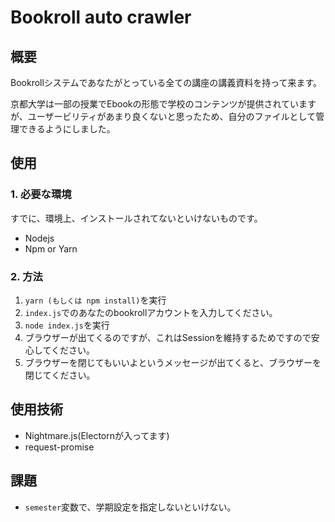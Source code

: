 # Bookroll auto crawler

## 概要

Bookrollシステムであなたがとっている全ての講座の講義資料を持って来ます。

京都大学は一部の授業でEbookの形態で学校のコンテンツが提供されていますが、ユーザービリティがあまり良くないと思ったため、自分のファイルとして管理できるようにしました。

## 使用

### 1. 必要な環境

すでに、環境上、インストールされてないといけないものです。

- Nodejs
- Npm or Yarn

### 2. 方法

1. `yarn (もしくは npm install)`を実行
2. `index.js`でのあなたのbookrollアカウントを入力してください。
3. `node index.js`を実行
4. ブラウザーが出てくるのですが、これはSessionを維持するためですので安心してください。
5. ブラウザーを閉じてもいいよというメッセージが出てくると、ブラウザーを閉じてください。

## 使用技術

- Nightmare.js(Electornが入ってます)
- request-promise

## 課題

- `semester`変数で、学期設定を指定しないといけない。